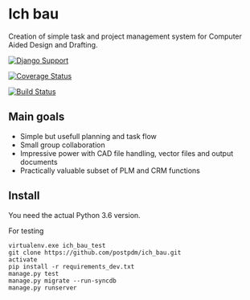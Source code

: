 # Ich bau

Creation of simple task and project management system for Computer Aided Design and Drafting.

[![Django Support](https://img.shields.io/badge/Django-1.11-blue.svg)](https://github.com/postpdm/ich_bau)

[![Coverage Status](https://coveralls.io/repos/github/postpdm/ich_bau/badge.svg?branch=master)](https://coveralls.io/github/postpdm/ich_bau?branch=master)

[![Build Status](https://travis-ci.org/postpdm/ich_bau.svg?branch=SVN_basic)](https://travis-ci.org/postpdm/ich_bau)

## Main goals

* Simple but usefull planning and task flow
* Small group collaboration
* Impressive power with CAD file handling, vector files and output documents
* Practically valuable subset of PLM and CRM functions

## Install

You need the actual Python 3.6 version.

For testing

```
virtualenv.exe ich_bau_test
git clone https://github.com/postpdm/ich_bau.git
activate
pip install -r requirements_dev.txt
manage.py test
manage.py migrate --run-syncdb
manage.py runserver
```
